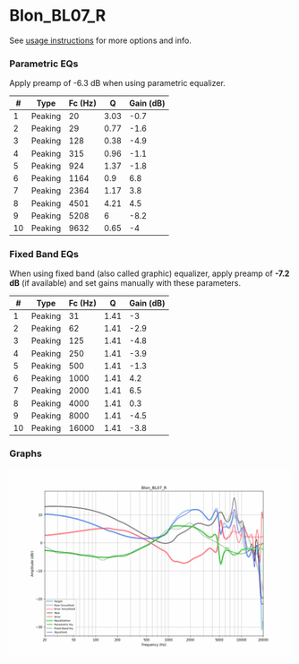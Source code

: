 # Blon_BL07_R
See [usage instructions](https://github.com/jaakkopasanen/AutoEq#usage) for more options and info.

### Parametric EQs
Apply preamp of -6.3 dB when using parametric equalizer.

|   # | Type    |   Fc (Hz) |    Q |   Gain (dB) |
|-----|---------|-----------|------|-------------|
|   1 | Peaking |        20 | 3.03 |        -0.7 |
|   2 | Peaking |        29 | 0.77 |        -1.6 |
|   3 | Peaking |       128 | 0.38 |        -4.9 |
|   4 | Peaking |       315 | 0.96 |        -1.1 |
|   5 | Peaking |       924 | 1.37 |        -1.8 |
|   6 | Peaking |      1164 | 0.9  |         6.8 |
|   7 | Peaking |      2364 | 1.17 |         3.8 |
|   8 | Peaking |      4501 | 4.21 |         4.5 |
|   9 | Peaking |      5208 | 6    |        -8.2 |
|  10 | Peaking |      9632 | 0.65 |        -4   |

### Fixed Band EQs
When using fixed band (also called graphic) equalizer, apply preamp of **-7.2 dB** (if available) and set gains manually with these parameters.

|   # | Type    |   Fc (Hz) |    Q |   Gain (dB) |
|-----|---------|-----------|------|-------------|
|   1 | Peaking |        31 | 1.41 |        -3   |
|   2 | Peaking |        62 | 1.41 |        -2.9 |
|   3 | Peaking |       125 | 1.41 |        -4.8 |
|   4 | Peaking |       250 | 1.41 |        -3.9 |
|   5 | Peaking |       500 | 1.41 |        -1.3 |
|   6 | Peaking |      1000 | 1.41 |         4.2 |
|   7 | Peaking |      2000 | 1.41 |         6.5 |
|   8 | Peaking |      4000 | 1.41 |         0.3 |
|   9 | Peaking |      8000 | 1.41 |        -4.5 |
|  10 | Peaking |     16000 | 1.41 |        -3.8 |

### Graphs
![](./Blon_BL07_R.png)
